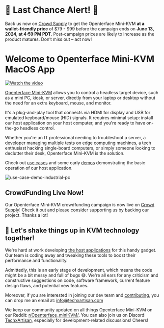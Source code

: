 # 🚨 Last Chance Alert! 🚨 
Back us now on [Crowd Supply](https://www.crowdsupply.com/techxartisan/openterface-mini-kvm) to get the Openterface Mini-KVM **at a wallet-friendly price** of $79 - $99 before the campaign ends on **June 13, 2024, at 4:59 PM PDT**. Post-campaign prices are likely to increase as the product matures. Don’t miss out – act now!

# Welcome to Openterface Mini-KVM MacOS App

[![Watch the video](https://img.youtube.com/vi/r3HNUflWGOY/0.jpg)](https://www.youtube.com/watch?v=r3HNUflWGOY)

[Openterface Mini-KVM](https://openterface.com/quick-start/) allows you to control a headless target device, such as a mini PC, kiosk, or server, directly from your laptop or desktop without the need for an extra keyboard, mouse, and monitor.

It's a plug-and-play tool that connects via HDMI for display and USB for emulated keyboard/mouse (HID) signals. It requires minimal setup: install our host application on your host computer, and you're ready to have on-the-go headless control.

Whether you're an IT professional needing to troubleshoot a server, a developer managing multiple tests on edge computing machines, a tech enthusiast hacking single-board computers, or simply someone looking to declutter their desk, Openterface Mini-KVM is the solution.

Check out [use cases](https://openterface.com/use-cases/) and some early [demos](https://openterface.com/basic-testing/) demonstrating the basic operation of our host application.

![use-case-demo-industrial-pc](https://openterface.com/images/product/use-case-demo-industrial-pc.jpg)

## CrowdFunding Live Now!

Our Openterface Mini-KVM crowdfunding campaign is now live on [Crowd Supply](https://www.crowdsupply.com/techxartisan/openterface-mini-kvm)! Check it out and please consider supporting us by backing our project. Thanks a lot!

## 🚀 **Let's shake things up in KVM technology together!**

We're hard at work developing [the host applications](https://openterface.com/quick-start/#install-host-application) for this handy gadget. Our team is coding away and tweaking these tools to boost their performance and functionality.

Admittedly, this is an early stage of development, which means the code might be a bit messy and full of bugs 😅. We're all ears for any criticism and constructive suggestions on code, software framework, current feature design flaws, and potential new features.

Moreover, if you are interested in joining our dev team and [contributing](https://openterface.com/contributing/), you can drop me an email at: info@techxartisan.com

We keep our community updated on all things Openterface Mini-KVM on our Reddit: [r/Openterface_miniKVM/](https://www.reddit.com/r/Openterface_miniKVM/). You can also join us on Discord [TechxArtisan](https://discord.gg/sFTJD6a3R8), especially for development-related discussions! Cheers!